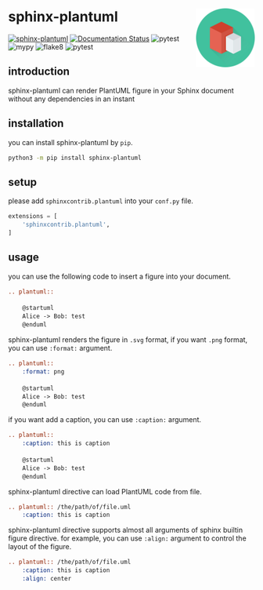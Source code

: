 # sphinx-plantuml <img src = "./documents/statics/logo.png" height = 120 align="right">

[![sphinx-plantuml](https://img.shields.io/badge/pypi-sphinx--plantuml-brightgreen)](https://pypi.org/project/sphinx-plantuml/)
[![Documentation Status](https://readthedocs.org/projects/sphinx-plantuml/badge/?version=latest)](https://sphinx-plantuml.readthedocs.io/en/latest/?badge=latest)
![pytest](https://github.com/zqmillet/sphinx-plantuml/actions/workflows/pytest.yml/badge.svg)
![mypy](https://github.com/zqmillet/sphinx-plantuml/actions/workflows/mypy.yml/badge.svg)
![flake8](https://github.com/zqmillet/sphinx-plantuml/actions/workflows/flake8.yml/badge.svg)
![pytest](https://github.com/zqmillet/sphinx-plantuml/actions/workflows/pytest.yml/badge.svg)

## introduction

sphinx-plantuml can render PlantUML figure in your Sphinx document without any dependencies in an instant

## installation

you can install sphinx-plantuml by `pip`.

``` bash
python3 -m pip install sphinx-plantuml
```

## setup

please add `sphinxcontrib.plantuml` into your `conf.py` file.

``` python
extensions = [
    'sphinxcontrib.plantuml',
]
```

## usage

you can use the following code to insert a figure into your document.

``` rest
.. plantuml::

    @startuml
    Alice -> Bob: test
    @enduml
```

sphinx-plantuml renders the figure in `.svg` format, if you want `.png` format, you can use `:format:` argument.

``` rest
.. plantuml::
    :format: png

    @startuml
    Alice -> Bob: test
    @enduml
```

if you want add a caption, you can use `:caption:` argument.

``` rest
.. plantuml::
    :caption: this is caption

    @startuml
    Alice -> Bob: test
    @enduml
```

sphinx-plantuml directive can load PlantUML code from file.

``` rest
.. plantuml:: /the/path/of/file.uml
    :caption: this is caption
```

sphinx-plantuml directive supports almost all arguments of sphinx builtin figure directive. for example, you can use `:align:` argument to control the layout of the figure.

``` rest
.. plantuml:: /the/path/of/file.uml
    :caption: this is caption
    :align: center
```
